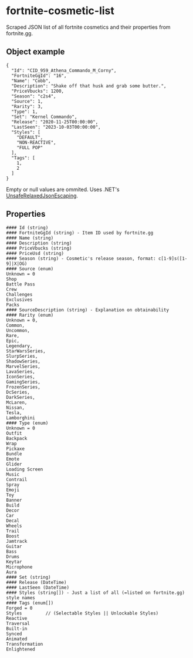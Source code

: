  # fortnite-cosmetic-list
Scraped JSON list of all fortnite cosmetics and their properties from fortnite.gg.

## Object example
```
{
  "Id": "CID_959_Athena_Commando_M_Corny",
  "FortniteGgId": "16",
  "Name": "Cobb",
  "Description": "Shake off that husk and grab some butter.",
  "PriceVbucks": 1200,
  "Season": "c2s4",
  "Source": 1,
  "Rarity": 3,
  "Type": 1,
  "Set": "Kernel Commando",
  "Release": "2020-11-25T00:00:00",
  "LastSeen": "2023-10-03T00:00:00",
  "Styles": [
    "DEFAULT",
    "NON-REACTIVE",
    "FULL POP"
  ],
  "Tags": [
    1,
    2
  ]
}
```

Empty or null values are ommited. Uses .NET's [UnsafeRelaxedJsonEscaping](https://learn.microsoft.com/en-us/dotnet/api/system.text.encodings.web.javascriptencoder.unsaferelaxedjsonescaping?view=net-8.0#system-text-encodings-web-javascriptencoder-unsaferelaxedjsonescaping).

## Properties
```
#### Id (string)
#### FortniteGgId (string) - Item ID used by fortnite.gg
#### Name (string)
#### Description (string)
#### PriceVbucks (string)
#### PriceUsd (string)
#### Season (string) - Cosmetic's release season, format: c[1-9]s([1-9]|X|OG)
#### Source (enum)
Unknown = 0
Shop
Battle Pass
Crew
Challenges
Exclusives
Packs
#### SourceDescription (string) - Explanation on obtainability
#### Rarity (enum)
Unknown = 0,
Common,
Uncommon,
Rare,
Epic,
Legendary,
StarWarsSeries,
SlurpSeries,
ShadowSeries,
MarvelSeries,
LavaSeries,
IconSeries,
GamingSeries,
FrozenSeries,
DcSeries,
DarkSeries,
McLaren,
Nissan,
Tesla,
Lamborghini
#### Type (enum)
Unknown = 0
Outfit
Backpack
Wrap
Pickaxe
Bundle
Emote
Glider
Loading Screen
Music
Contrail
Spray
Emoji
Toy
Banner
Build
Decor
Car
Decal
Wheels
Trail
Boost
Jamtrack
Guitar
Bass
Drums
Keytar
Microphone
Aura
#### Set (string)
#### Release (DateTime)
#### LastSeen (DateTime)
#### Styles (string[]) - Just a list of all (=listed on fortnite.gg) style names
#### Tags (enum[])
Forged = 0
Styles         // (Selectable Styles || Unlockable Styles)
Reactive
Traversal
Built-in
Synced
Animated
Transformation
Enlightened
```
